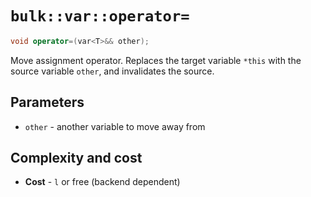 # `bulk::var::operator=`

```cpp
void operator=(var<T>&& other);
```

Move assignment operator. Replaces the target variable `*this` with the source variable `other`, and invalidates the source.

## Parameters

* `other` - another variable to move away from

## Complexity and cost

* **Cost** - `l` or free (backend dependent)
